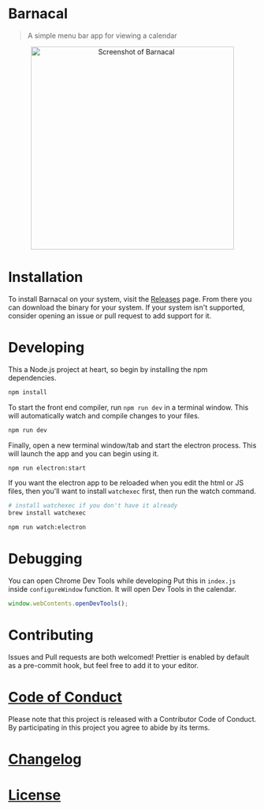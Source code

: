 # Barnacal

> A simple menu bar app for viewing a calendar

<a href="screenshot.png" target="_blank" style="text-align:center;display:block;">
  <img src="screenshot.png" alt="Screenshot of Barnacal" style="width:412px;max-width:100%;">
</a>

# Installation

To install Barnacal on your system, visit the [Releases](https://github.com/mike-engel/barnacal/releases) page. From there you can download the binary for your system. If your system isn't supported, consider opening an issue or pull request to add support for it.

# Developing

This a Node.js project at heart, so begin by installing the npm dependencies.

```sh
npm install
```

To start the front end compiler, run `npm run dev` in a terminal window. This will automatically watch and compile changes to your files.

```sh
npm run dev
```

Finally, open a new terminal window/tab and start the electron process. This will launch the app and you can begin using it.

```sh
npm run electron:start
```

If you want the electron app to be reloaded when you edit the html or JS files, then you'll want to install `watchexec` first, then run the watch command.

```sh
# install watchexec if you don't have it already
brew install watchexec

npm run watch:electron
```

# Debugging

You can open Chrome Dev Tools while developing
Put this in `index.js` inside `configureWindow` function. It will open Dev Tools in the calendar.

```javascript
window.webContents.openDevTools();
```

# Contributing

Issues and Pull requests are both welcomed! Prettier is enabled by default as a pre-commit hook, but feel free to add it to your editor.

# [Code of Conduct](CODE_OF_CONDUCT.md)

Please note that this project is released with a Contributor Code of Conduct. By participating in this project you agree to abide by its terms.

# [Changelog](https://github.com/mike-engel/barnacal/releases)

# [License](LICENSE.md)
